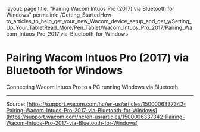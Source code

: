 layout: page
title: "Pairing Wacom Intuos Pro (2017) via Bluetooth for Windows"
permalink: /Getting_StartedHow-to_articles_to_help_get_your_new_Wacom_device_setup_and_get_y/Setting_Up_Your_TabletRead_More/Pen_Tablet/Wacom_Intuos_Pro_2017/Pairing_Wacom_Intuos_Pro_2017_via_Bluetooth_for_Windows

# Pairing Wacom Intuos Pro (2017) via Bluetooth for Windows

Connecting Wacom Intuos Pro to a PC running Windows via Bluetooth.

---
Source: [https://support.wacom.com/hc/en-us/articles/1500006337342-Pairing-Wacom-Intuos-Pro-2017-via-Bluetooth-for-Windows](https://support.wacom.com/hc/en-us/articles/1500006337342-Pairing-Wacom-Intuos-Pro-2017-via-Bluetooth-for-Windows)
